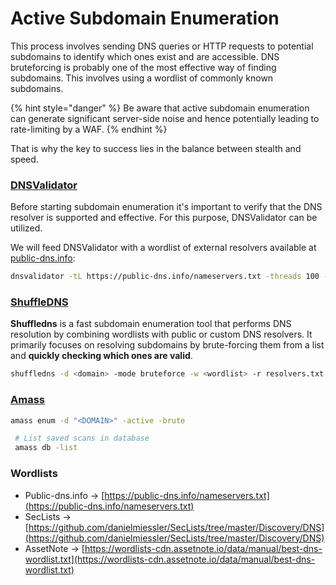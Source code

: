 # Active Subdomain Enumeration

This process involves sending DNS queries or HTTP requests to potential subdomains to identify which ones exist and are accessible. DNS bruteforcing is probably one of the most effective way of finding subdomains. This involves using a wordlist of commonly known subdomains.

{% hint style="danger" %}
Be aware that active subdomain enumeration can generate significant server-side noise and hence potentially leading to rate-limiting by a WAF.
{% endhint %}

That is why the key to success lies in the balance between stealth and speed.

### [DNSValidator](https://github.com/vortexau/dnsvalidator)

Before starting subdomain enumeration it's important to verify that the DNS resolver is supported and effective. For this purpose, DNSValidator can be utilized.&#x20;

We will feed DNSValidator with a wordlist of external resolvers available at [public-dns.info](https://public-dns.info/nameservers.txt):&#x20;

```bash
dnsvalidator -tL https://public-dns.info/nameservers.txt -threads 100 -o resolvers.txt
```

### [ShuffleDNS](https://github.com/projectdiscovery/shuffledns)

**Shuffledns** is a fast subdomain enumeration tool that performs DNS resolution by combining wordlists with public or custom DNS resolvers. It primarily focuses on resolving subdomains by brute-forcing them from a list and **quickly checking which ones are valid**.

```bash
shuffledns -d <domain> -mode bruteforce -w <wordlist> -r resolvers.txt
```

### [Amass](https://github.com/owasp-amass/amass)

```bash
amass enum -d "<DOMAIN>" -active -brute 

 # List saved scans in database
 amass db -list 
```





### Wordlists

* Public-dns.info -> [https://public-dns.info/nameservers.txt](https://public-dns.info/nameservers.txt)
* SecLists -> [https://github.com/danielmiessler/SecLists/tree/master/Discovery/DNS](https://github.com/danielmiessler/SecLists/tree/master/Discovery/DNS)
* AssetNote -> [https://wordlists-cdn.assetnote.io/data/manual/best-dns-wordlist.txt](https://wordlists-cdn.assetnote.io/data/manual/best-dns-wordlist.txt)
